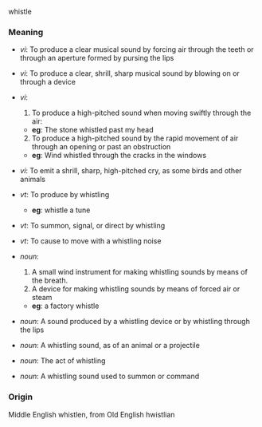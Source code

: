 whistle
### Meaning
+ _vi_: To produce a clear musical sound by forcing air through the teeth or through an aperture formed by pursing the lips
+ _vi_: To produce a clear, shrill, sharp musical sound by blowing on or through a device
+ _vi_:
   1. To produce a high-pitched sound when moving swiftly through the air:
    + __eg__: The stone whistled past my head
   2. To produce a high-pitched sound by the rapid movement of air through an opening or past an obstruction
    + __eg__: Wind whistled through the cracks in the windows
+ _vi_: To emit a shrill, sharp, high-pitched cry, as some birds and other animals
+ _vt_: To produce by whistling
    + __eg__: whistle a tune
+ _vt_: To summon, signal, or direct by whistling
+ _vt_: To cause to move with a whistling noise

+ _noun_:
   1. A small wind instrument for making whistling sounds by means of the breath.
   2. A device for making whistling sounds by means of forced air or steam
    + __eg__: a factory whistle
+ _noun_: A sound produced by a whistling device or by whistling through the lips
+ _noun_: A whistling sound, as of an animal or a projectile
+ _noun_: The act of whistling
+ _noun_: A whistling sound used to summon or command

### Origin

Middle English whistlen, from Old English hwistlian

